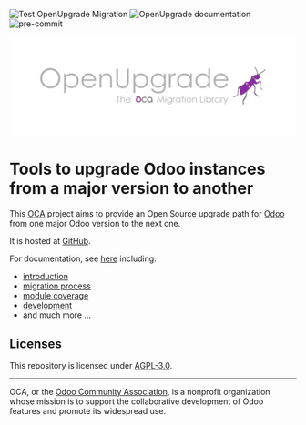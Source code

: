 ![Test OpenUpgrade Migration](https://github.com/OCA/OpenUpgrade/actions/workflows/test.yml/badge.svg?branch=15.0)
![OpenUpgrade documentation](https://github.com/OCA/OpenUpgrade/actions/workflows/documentation.yml/badge.svg?branch=15.0)
![pre-commit](https://github.com/OCA/OpenUpgrade/actions/workflows/pre-commit.yml/badge.svg?branch=15.0)

<!-- /!\ do not modify above this line -->

![OpenUpgrade logo](/docsource/images/OpenUpgrade.svg?raw=true)
# Tools to upgrade Odoo instances from a major version to another

This <a href="https://odoo-community.org">OCA</a> project aims to provide an
Open Source upgrade path for <a href="https://github.com/odoo/odoo">Odoo</a> from one
major Odoo version to the next one.

It is hosted at <a href="https://github.com/oca/openupgrade">GitHub</a>.

For documentation, see <a href="https://oca.github.io/OpenUpgrade">here</a> including:

- [introduction](https://oca.github.io/OpenUpgrade/intro.html)
- [migration process](https://oca.github.io/OpenUpgrade/migration_details.html)
- [module coverage](https://oca.github.io/OpenUpgrade/status.html)
- [development](https://oca.github.io/OpenUpgrade/development.html)
- and much more ...

<!-- /!\ do not modify below this line -->

## Licenses

This repository is licensed under [AGPL-3.0](LICENSE).

----

OCA, or the [Odoo Community Association](http://odoo-community.org/), is a nonprofit
organization whose mission is to support the collaborative development of Odoo features
and promote its widespread use.
